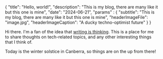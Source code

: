 {
    "title": "Hello, world!",
    "description": "This is my blog, there are many like it but this one is mine",
    "date": "2024-06-21",
    "params" : {
        "subtitle": "This is my blog, there are many like it but this one is mine",
        "headerImageFile": "image.jpg",
        "headerImageCaption": "A ducky techno-optimist future"
    }
}

Hi there. I'm a fan of the idea that [writing is thinking](https://boz.com/articles/writing-thinking). This is a place for me to share thoughts on tech-related topics, and any other interesting things that I think of. 

Today is the winter solstice in Canberra, so things are on the up from there! 